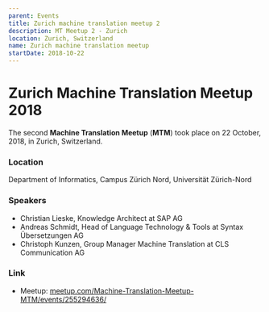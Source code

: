 ```yaml
---
parent: Events
title: Zurich machine translation meetup 2
description: MT Meetup 2 - Zurich
location: Zurich, Switzerland
name: Zurich machine translation meetup
startDate: 2018-10-22
---
```


# Zurich Machine Translation Meetup 2018

The second **Machine Translation Meetup** (**MTM**) took place on 22 October, 2018, in Zurich, Switzerland.

### Location

Department of Informatics, Campus Zürich Nord, Universität Zürich-Nord

### Speakers

- Christian Lieske, Knowledge Architect at SAP AG
- Andreas Schmidt, Head of Language Technology & Tools at Syntax Übersetzungen AG
- Christoph Kunzen, Group Manager Machine Translation at CLS Communication AG

### Link

- Meetup: [meetup.com/Machine-Translation-Meetup-MTM/events/255294636/](https://www.meetup.com/Machine-Translation-Meetup-MTM/events/255294636/)
